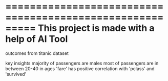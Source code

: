 =========================================================
This project is made with a help of AI Tool
=========================================================
outcomes from titanic dataset

key insights
 majority of passengers are males
 most of passengers are in between 20-40 in ages
'fare' has positive correlation with 'pclass' and 'survived'
